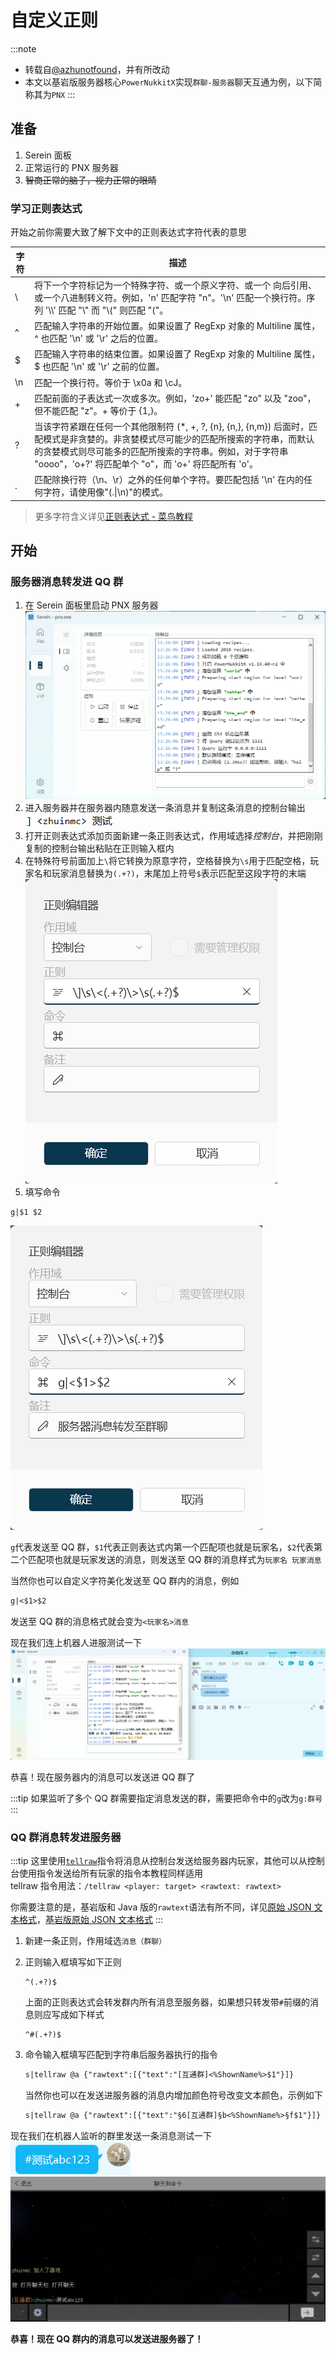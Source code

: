 # 自定义正则

:::note

- 转载自[@azhunotfound](https://pdumc.top/#/serein)，并有所改动
- 本文以基岩版服务器核心`PowerNukkitX`实现`群聊-服务器`聊天互通为例，以下简称其为`PNX`
:::

## 准备

1. Serein 面板  
2. 正常运行的 PNX 服务器  
3. ~~智商正常的脑子，视力正常的眼睛~~

### 学习正则表达式

开始之前你需要大致了解下文中的正则表达式字符代表的意思

| 字符 | 描述                                                                                                                                                                                                                                                     |
| ---- | -------------------------------------------------------------------------------------------------------------------------------------------------------------------------------------------------------------------------------------------------------- |
| \\   | 将下一个字符标记为一个特殊字符、或一个原义字符、或一个 向后引用、或一个八进制转义符。例如，'n' 匹配字符 "n"。'\n' 匹配一个换行符。序列 '\\\\' 匹配 "\\" 而 "\\(" 则匹配 "("。                                                                            |
| \^   | 匹配输入字符串的开始位置。如果设置了 RegExp 对象的 Multiline 属性，^ 也匹配 '\n' 或 '\r' 之后的位置。                                                                                                                                                    |
| \$   | 匹配输入字符串的结束位置。如果设置了 RegExp 对象的 Multiline 属性，$ 也匹配 '\n' 或 '\r' 之前的位置。                                                                                                                                                     |
| \n   | 匹配一个换行符。等价于 \x0a 和 \cJ。                                                                                                                                                                                                                     |
| +    | 匹配前面的子表达式一次或多次。例如，'zo+' 能匹配 "zo" 以及 "zoo"，但不能匹配 "z"。+ 等价于 {1,}。                                                                                                                                                        |
| ?    | 当该字符紧跟在任何一个其他限制符 (*, +, ?, {n}, {n,}, {n,m}) 后面时，匹配模式是非贪婪的。非贪婪模式尽可能少的匹配所搜索的字符串，而默认的贪婪模式则尽可能多的匹配所搜索的字符串。例如，对于字符串 "oooo"，'o+?' 将匹配单个 "o"，而 'o+' 将匹配所有 'o'。 |
| .    | 匹配除换行符（\n、\r）之外的任何单个字符。要匹配包括 '\n' 在内的任何字符，请使用像"(.\|\n)"的模式。                                                                                                                                                      |

> 更多字符含义详见[正则表达式 - 菜鸟教程](https://www.runoob.com/regexp/regexp-metachar.html)

## 开始

### 服务器消息转发进 QQ 群

1. 在 Serein 面板里启动 PNX 服务器  
![图片](customRegex/1.png)
2. 进入服务器并在服务器内随意发送一条消息并复制这条消息的控制台输出  
![图片](customRegex/2.png)
3. 打开正则表达式添加页面新建一条正则表达式，作用域选择*控制台*，并把刚刚复制的控制台输出粘贴在正则输入框内
4. 在特殊符号前面加上`\`将它转换为原意字符，空格替换为`\s`用于匹配空格，玩家名和玩家消息替换为`(.+?)`，末尾加上符号`$`表示匹配至这段字符的末端  
![图片](customRegex/3.png)
5. 填写命令

```txt title="Serein命令"
g|$1 $2
```

![图片](customRegex/4.png)

`g`代表发送至 QQ 群，`$1`代表正则表达式内第一个匹配项也就是玩家名，`$2`代表第二个匹配项也就是玩家发送的消息，则发送至 QQ 群的消息样式为`玩家名 玩家消息`

当然你也可以自定义字符美化发送至 QQ 群内的消息，例如  

```txt title="Serein命令"
g|<$1>$2
```

发送至 QQ 群的消息格式就会变为`<玩家名>消息`  

现在我们连上机器人进服测试一下
![图片](customRegex/5.png)

恭喜！现在服务器内的消息可以发送进 QQ 群了

:::tip
如果监听了多个 QQ 群需要指定消息发送的群，需要把命令中的`g`改为`g:群号`
:::

### QQ 群消息转发进服务器

:::tip
这里使用[`tellraw`](https://minecraft.fandom.com/zh/wiki/%E5%91%BD%E4%BB%A4/tellraw)指令将消息从控制台发送给服务器内玩家，其他可以从控制台使用指令发送给所有玩家的指令本教程同样适用  
tellraw 指令用法：`/tellraw <player: target> <rawtext: rawtext>`

你需要注意的是，基岩版和 Java 版的`rawtext`语法有所不同，详见[原始 JSON 文本格式](https://minecraft.fandom.com/zh/wiki/%E5%8E%9F%E5%A7%8BJSON%E6%96%87%E6%9C%AC%E6%A0%BC%E5%BC%8F)，[基岩版原始 JSON 文本格式](https://minecraft.fandom.com/zh/wiki/%E5%9F%BA%E5%B2%A9%E7%89%88%E5%8E%9F%E5%A7%8BJSON%E6%96%87%E6%9C%AC%E6%A0%BC%E5%BC%8F)
:::

1. 新建一条正则，作用域选`消息（群聊）`
2. 正则输入框填写如下正则

    ```regex title="正则"
    ^(.+?)$
    ```

    上面的正则表达式会转发群内所有消息至服务器，如果想只转发带`#`前缀的消息则应写成如下样式

    ```regex title="正则"
    ^#(.+?)$
    ```

3. 命令输入框填写匹配到字符串后服务器执行的指令

    ```txt title="Serein命令"
    s|tellraw @a {"rawtext":[{"text":"[互通群]<%ShownName%>$1"}]}
    ```

    当然你也可以在发送进服务器的消息内增加颜色符号改变文本颜色，示例如下

    ```txt title="Serein命令"
    s|tellraw @a {"rawtext":[{"text":"§6[互通群]§b<%ShownName%>§f$1"}]}
    ```

现在我们在机器人监听的群里发送一条消息测试一下  
![图片](customRegex/6.png)
![图片](customRegex/7.jpg)

**恭喜！现在 QQ 群内的消息可以发送进服务器了！**
